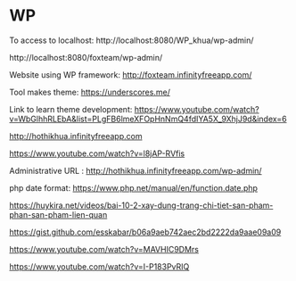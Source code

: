 # WP
To access to localhost: http://localhost:8080/WP_khua/wp-admin/

http://localhost:8080/foxteam/wp-admin/

Website using WP framework: http://foxteam.infinityfreeapp.com/

Tool makes theme: https://underscores.me/

Link to learn theme development:  https://www.youtube.com/watch?v=WbGlhhRLEbA&list=PLgFB6lmeXFOpHnNmQ4fdIYA5X_9XhjJ9d&index=6

http://hothikhua.infinityfreeapp.com

https://www.youtube.com/watch?v=l8jAP-RVfis

Administrative URL : http://hothikhua.infinityfreeapp.com/wp-admin/

php date format: https://www.php.net/manual/en/function.date.php

https://huykira.net/videos/bai-10-2-xay-dung-trang-chi-tiet-san-pham-phan-san-pham-lien-quan 

https://gist.github.com/esskabar/b06a9aeb742aec2bd2222da9aae09a09

https://www.youtube.com/watch?v=MAVHIC9DMrs

https://www.youtube.com/watch?v=I-P183PvRIQ
